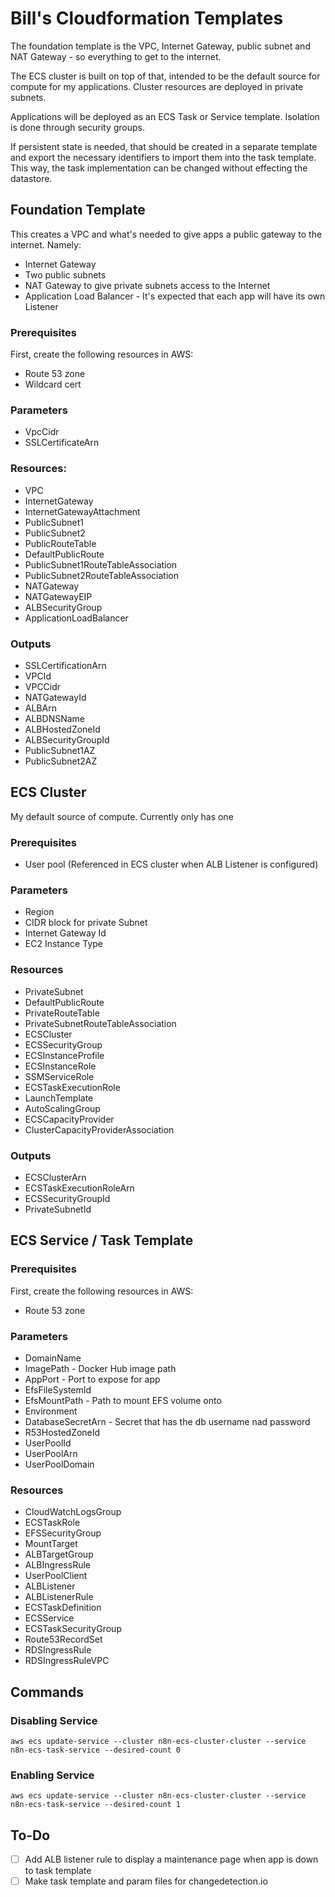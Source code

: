 
# Bill's Cloudformation Templates
The foundation template is the VPC, Internet Gateway, public subnet and NAT Gateway - so 
everything to get to the internet.

The ECS cluster is built on top of that, intended to be the default source for compute for my 
applications. Cluster resources are deployed in private subnets.

Applications will be deployed as an ECS Task or Service template. Isolation is done through security 
groups.

If persistent state is needed, that should be created in a separate template and export the 
necessary identifiers to import them into the task template. This way, the task implementation can 
be changed without effecting the datastore.

## Foundation Template
This creates a VPC and what's needed to give apps a public gateway to the internet.
Namely:
- Internet Gateway
- Two public subnets
- NAT Gateway to give private subnets access to the Internet
- Application Load Balancer - It's expected that each app will have its own Listener

### Prerequisites
First, create the following resources in AWS:
- Route 53 zone
- Wildcard cert

### Parameters
- VpcCidr
- SSLCertificateArn

### Resources:
- VPC
- InternetGateway
- InternetGatewayAttachment
- PublicSubnet1
- PublicSubnet2
- PublicRouteTable
- DefaultPublicRoute
- PublicSubnet1RouteTableAssociation
- PublicSubnet2RouteTableAssociation
- NATGateway
- NATGatewayEIP
- ALBSecurityGroup
- ApplicationLoadBalancer

### Outputs
- SSLCertificationArn
- VPCId
- VPCCidr
- NATGatewayId
- ALBArn
- ALBDNSName
- ALBHostedZoneId
- ALBSecurityGroupId
- PublicSubnet1AZ
- PublicSubnet2AZ

## ECS Cluster
My default source of compute. Currently only has one

### Prerequisites
- User pool (Referenced in ECS cluster when ALB Listener is configured)

### Parameters
- Region
- CIDR block for private Subnet
- Internet Gateway Id
- EC2 Instance Type

### Resources
- PrivateSubnet
- DefaultPublicRoute
- PrivateRouteTable
- PrivateSubnetRouteTableAssociation
- ECSCluster
- ECSSecurityGroup
- ECSInstanceProfile
- ECSInstanceRole
- SSMServiceRole
- ECSTaskExecutionRole
- LaunchTemplate
- AutoScalingGroup
- ECSCapacityProvider
- ClusterCapacityProviderAssociation

### Outputs
- ECSClusterArn
- ECSTaskExecutionRoleArn
- ECSSecurityGroupId
- PrivateSubnetId

## ECS Service / Task Template

### Prerequisites
First, create the following resources in AWS:
- Route 53 zone

### Parameters
- DomainName
- ImagePath - Docker Hub image path
- AppPort - Port to expose for app
- EfsFileSystemId
- EfsMountPath - Path to mount EFS volume onto
- Environment
- DatabaseSecretArn - Secret that has the db username nad password
- R53HostedZoneId
- UserPoolId
- UserPoolArn
- UserPoolDomain

### Resources
- CloudWatchLogsGroup
- ECSTaskRole
- EFSSecurityGroup
- MountTarget
- ALBTargetGroup
- ALBIngressRule
- UserPoolClient
- ALBListener
- ALBListenerRule
- ECSTaskDefinition
- ECSService
- ECSTaskSecurityGroup
- Route53RecordSet
- RDSIngressRule
- RDSIngressRuleVPC

## Commands
### Disabling Service 
```
aws ecs update-service --cluster n8n-ecs-cluster-cluster --service n8n-ecs-task-service --desired-count 0
```
### Enabling Service
```
aws ecs update-service --cluster n8n-ecs-cluster-cluster --service n8n-ecs-task-service --desired-count 1
```

## To-Do
- [ ] Add ALB listener rule to display a maintenance page when app is down to task template
- [ ] Make task template and param files for changedetection.io
